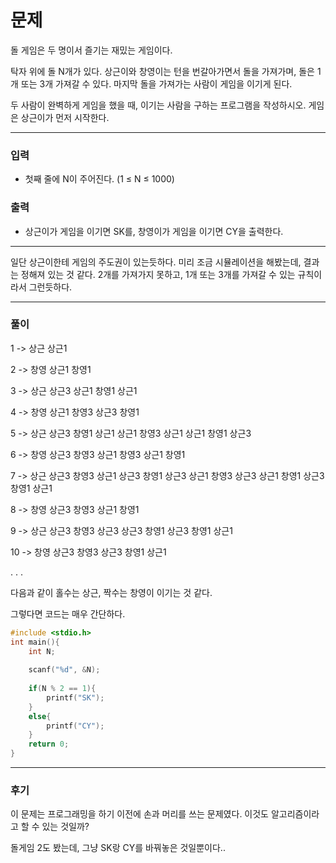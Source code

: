 # 문제

돌 게임은 두 명이서 즐기는 재밌는 게임이다.

탁자 위에 돌 N개가 있다. 상근이와 창영이는 턴을 번갈아가면서 돌을 가져가며, 돌은 1개 또는 3개 가져갈 수 있다. 마지막 돌을 가져가는 사람이 게임을 이기게 된다.

두 사람이 완벽하게 게임을 했을 때, 이기는 사람을 구하는 프로그램을 작성하시오. 게임은 상근이가 먼저 시작한다.

---

### 입력

- 첫째 줄에 N이 주어진다. (1 ≤ N ≤ 1000)

### 출력

- 상근이가 게임을 이기면 SK를, 창영이가 게임을 이기면 CY을 출력한다.

---

일단 상근이한테 게임의 주도권이 있는듯하다. 미리 조금 시뮬레이션을 해봤는데, 결과는 정해져 있는 것 같다. 2개를 가져가지 못하고, 1개 또는 3개를 가져갈 수 있는 규칙이라서 그런듯하다.

---

### 풀이

1 -> 상근
상근1

2 -> 창영
상근1 창영1

3 -> 상근
상근3
상근1 창영1 상근1

4 -> 창영
상근1 창영3
상근3 창영1

5 -> 상근
상근3 창영1 상근1
상근1 창영3 상근1
상근1 창영1 상근3

6 -> 창영
상근3 창영3
상근1 창영3 상근1 창영1

7 -> 상근
상근3 창영3 상근1
상근3 창영1 상근3
상근1 창영3 상근3
상근1 창영1 상근3 창영1 상근1

8 -> 창영
상근3 창영3 상근1 창영1

9 -> 상근
상근3 창영3 상근3
상근3 창영1 상근3 창영1 상근1

10 -> 창영
상근3 창영3 상근3 창영1
상근1

.
.
.

다음과 같이 홀수는 상근, 짝수는 창영이 이기는 것 같다.

그렇다면 코드는 매우 간단하다.

```c
#include <stdio.h>
int main(){
    int N;
    
    scanf("%d", &N);
    
    if(N % 2 == 1){
        printf("SK");
    }
    else{
        printf("CY");
    }
    return 0;
}
```

---

### 후기

이 문제는 프로그래밍을 하기 이전에 손과 머리를 쓰는 문제였다. 이것도 알고리즘이라고 할 수 있는 것일까?

돌게임 2도 봤는데, 그냥 SK랑 CY를 바꿔놓은 것일뿐이다..
